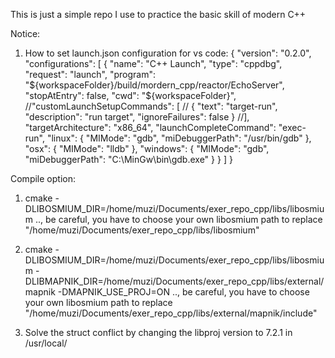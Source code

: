 This is just a simple repo I use to practice the basic skill of modern C++

Notice:
1. How to set launch.json configuration for vs code:
{
    "version": "0.2.0",
    "configurations": [
      {
        "name": "C++ Launch",
        "type": "cppdbg",
        "request": "launch",
        "program": "${workspaceFolder}/build/mordern_cpp/reactor/EchoServer",
        "stopAtEntry": false,
        "cwd": "${workspaceFolder}",
        //"customLaunchSetupCommands": [
        //  { "text": "target-run", "description": "run target", "ignoreFailures": false }
        //],
        "targetArchitecture": "x86_64",
        "launchCompleteCommand": "exec-run",
        "linux": {
          "MIMode": "gdb",
          "miDebuggerPath": "/usr/bin/gdb"
        },
        "osx": {
          "MIMode": "lldb"
        },
        "windows": {
          "MIMode": "gdb",
          "miDebuggerPath": "C:\\MinGw\\bin\\gdb.exe"
        }
      }
    ]
  }

Compile option:

1. cmake -DLIBOSMIUM_DIR=/home/muzi/Documents/exer_repo_cpp/libs/libosmium .., be careful, you have to choose your own libosmium path to replace "/home/muzi/Documents/exer_repo_cpp/libs/libosmium"

2. cmake -DLIBOSMIUM_DIR=/home/muzi/Documents/exer_repo_cpp/libs/libosmium -DLIBMAPNIK_DIR=/home/muzi/Documents/exer_repo_cpp/libs/external/mapnik -DMAPNIK_USE_PROJ=ON .., be careful, you have to choose your own libosmium path to replace "/home/muzi/Documents/exer_repo_cpp/libs/external/mapnik/include"

3. Solve the struct conflict by changing the libproj version to 7.2.1 in /usr/local/